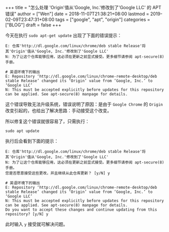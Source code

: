 +++
title = "怎么处理 'Origin'值从'Google, Inc.'修改到了'Google LLC' 的 APT 错误"
author = ["Wen"]
date = 2018-11-07T21:38:21+08:00
lastmod = 2019-02-09T23:47:31+08:00
tags = ["google", "apt", "origin"]
categories = ["BLOG"]
draft = false
+++

今天在执行 `sudo apt-get update` 出现了下面的错误提示：

```shell
E: 仓库'http://dl.google.com/linux/chrome/deb stable Release'将其'Origin'值从'Google, Inc.'修改到了'Google LLC'
N: 为了让这个仓库能够应用，这必须在更新之前显式接受。更多细节请参阅 apt-secure(8) 手册。

# 英语环境下的输出
E: Repository ‘http://dl.google.com/linux/chrome-remote-desktop/deb stable Release’ changed its ‘Origin’ value from ‘Google, Inc.’ to ‘Google LLC’
N: This must be accepted explicitly before updates for this repository can be applied. See apt-secure(8) manpage for details.
```

这个错误导致无法升级系统，错误说明了原因：是由于 `Google Chrome` 的 `Origin` 改变引起的，也给出了解决思路：手动接受这个改变。

所以修复这个错误就很容易了，只需执行：

```shell
sudo apt update
```

执行后会看到下面的提示：

```shell
E: 仓库'http://dl.google.com/linux/chrome/deb stable Release'将其'Origin'值从'Google, Inc.'修改到了'Google LLC'
N: 为了让这个仓库能够应用，这必须在更新之前显式接受。更多细节请参阅 apt-secure(8) 手册。
您是否愿意接受这些更改，并且继续从此仓库更新？ [y/N] y

# 英语环境下的输出
E: Repository ‘http://dl.google.com/linux/chrome-remote-desktop/deb stable Release’ changed its ‘Origin’ value from ‘Google, Inc.’ to ‘Google LLC’
N: This must be accepted explicitly before updates for this repository can be applied. See apt-secure(8) manpage for details.
Do you want to accept these changes and continue updating from this repository? [y/N] y
```

此时输入 `y` 接受就可解决问题。
